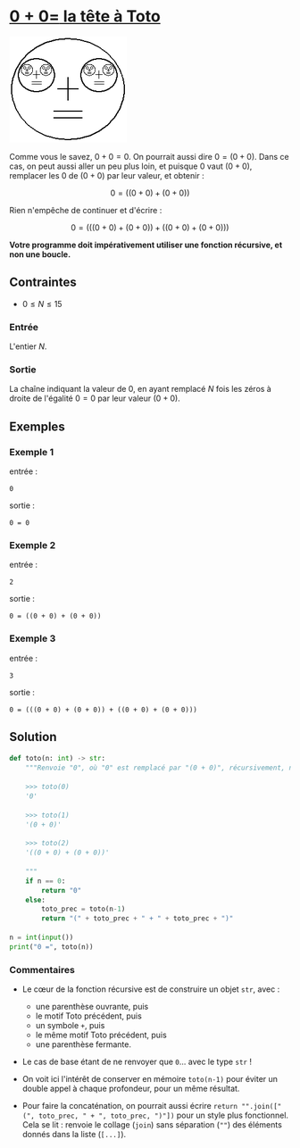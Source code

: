 # [$0 + 0 =$ la tête à Toto](http://www.france-ioi.org/algo/task.php?idChapter=513&idTask=509)

![tête à Toto](tete_toto.png)

Comme vous le savez, $0 + 0 = 0$. On pourrait aussi dire $0 = (0 + 0)$. Dans ce cas, on peut aussi aller un peu plus loin, et puisque $0$ vaut $(0 + 0)$, remplacer les $0$ de $(0 + 0)$ par leur valeur, et obtenir :

$$0 = ((0 + 0) + (0 + 0))$$

Rien n'empêche de continuer et d'écrire :

$$0 = (((0 + 0) + (0 + 0)) + ((0 + 0) + (0 + 0)))$$

**Votre programme doit impérativement utiliser une fonction récursive, et non une boucle.**

## Contraintes

* $0 \leqslant N \leqslant 15$

### Entrée

L'entier $N$.

### Sortie

La chaîne indiquant la valeur de $0$, en ayant remplacé $N$ fois les zéros à droite de l'égalité $0 = 0$ par leur valeur $(0 + 0)$.

## Exemples
### Exemple 1

entrée :

    0

sortie :

    0 = 0

### Exemple 2

entrée :

    2

sortie :

    0 = ((0 + 0) + (0 + 0))

### Exemple 3

entrée :

    3

sortie :

    0 = (((0 + 0) + (0 + 0)) + ((0 + 0) + (0 + 0)))

## Solution

```python
def toto(n: int) -> str:
    """Renvoie "0", où "0" est remplacé par "(0 + 0)", récursivement, n fois.

    >>> toto(0)
    '0'

    >>> toto(1)
    '(0 + 0)'

    >>> toto(2)
    '((0 + 0) + (0 + 0))'
    
    """
    if n == 0:
        return "0"
    else:
        toto_prec = toto(n-1)
        return "(" + toto_prec + " + " + toto_prec + ")"
    
n = int(input())
print("0 =", toto(n))
```


### Commentaires
* Le cœur de la fonction récursive est de construire un objet `str`, avec :
    * une parenthèse ouvrante, puis
    * le motif Toto précédent, puis
    * un symbole ` + `, puis
    * le même motif Toto précédent, puis
    * une parenthèse fermante.

* Le cas de base étant de ne renvoyer que `0`... avec le type `str` ! 
* On voit ici l'intérêt de conserver en mémoire `toto(n-1)` pour éviter un double appel à chaque profondeur, pour un même résultat.
* Pour faire la concaténation, on pourrait aussi écrire `return "".join(["(", toto_prec, " + ", toto_prec, ")"])` pour un style plus fonctionnel. Cela se lit : renvoie le collage (`join`) sans séparation (`""`) des éléments donnés dans la liste (`[...]`).
